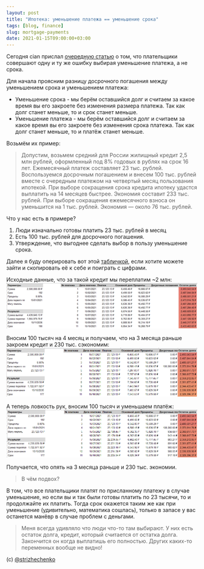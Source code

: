 ```yaml
---
layout: post
title: "Ипотека: уменьшение платежа == уменьшение срока"
tags: [blog, finance]
slug: mortgage-payments
date: 2021-01-15T09:00:00+03:00
---
```


Сегодня cian прислал [очередную статью](https://www.cian.ru/stati-dosrochnoe-pogashenie-ipoteki-vremja-dengi-312978/) о том, что плательщики совершают одну и ту же ошибку выбирая уменьшение платежа, а не срока.

Для начала проясним разницу досрочного погашения между уменьшением срока и уменьшением платежа:
- Уменьшение срока - мы берём оставшийся долг и считаем за какое время вы его закроете без изменения размера платежа. Так как долг станет меньше, то и срок станет меньше.
- Уменьшение платежа - мы берём оставшийся долг и считаем за какое время вы его закроете без изменения срока платежа. Так как долг станет меньше, то и платёж станет меньше.

Возьмём их пример:
> Допустим, возьмем средний для России жилищный кредит 2,5 млн рублей, оформленный под 8% годовых в рублях на срок 16 лет. Ежемесячный платеж составляет 23 тыс. рублей.
> Воспользуемся досрочным погашением и внесем 100 тыс. рублей вместе с очередным платежом на четвертый месяц пользования ипотекой.
> При выборе сокращения срока кредита ипотеку удастся выплатить на 14 месяцев быстрее. Экономия составит 233 тыс. рублей.
> При выборе сокращения ежемесячного взноса он уменьшится на 1 тыс. рублей. Экономия — около 76 тыс. рублей.

Что у нас есть в примере?
1. Люди изначально готовы платить 23 тыс. рублей в месяц
2. Есть 100 тыс. рублей для досрочного погашения.
3. Утверждение, что выгоднее сделать выбор в пользу уменьшение срока.

Далее я буду оперировать вот этой [табличкой](https://docs.google.com/spreadsheets/d/1255QOgEngi7gDiQviBLXm-OhimIgUVM1ERbaPHjaeM8/edit?usp=sharing), если хотите можете зайти и скопировать её к себе и поиграть с цифрами.

Исходные данные, что за такой кредит мы переплатим ~2 млн:
![](/images/mortgage.png)

Вносим 100 тысяч на 4 месяц и получаем, что на 3 месяца раньше закроем кредит и 230 тыс. сэкономим:
![](/images/mortgage-period.png)

А теперь ловкость рук, вносим 100 тысяч и уменьшаем платёж:
![](/images/mortgage-payment.png)

Получается, что опять на 3 месяца раньше и 230 тыс. экономии.

> В чём подвох?

В том, что все плательщики платят по присланному платежу в случае уменьшение, но если вы и так были готовы платить по 23 тысячи, то и продолжайте их платить. 
Тогда срок окажется таким же как при уменьшение (удивительно, математика сошлась), только в запасе у вас останется манёвр в случае проблем с деньгами.

> Меня всегда удивляло что люди что-то там выбирают. У них есть остаток долга, кредит, который считается от остатка долга. Закончится он когда выплатишь его полностью. Других каких-то переменных вообще не видно!

(c) [@strizhechenko](https://twitter.com/strizhechenko/status/1350135629137534977)
